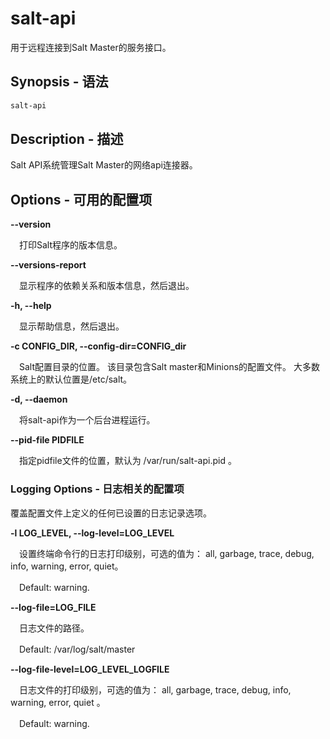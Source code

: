 # salt-api

用于远程连接到Salt Master的服务接口。

## Synopsis - 语法
```bash
salt-api
```

## Description - 描述

Salt API系统管理Salt Master的网络api连接器。

## Options - 可用的配置项

**--version**

　打印Salt程序的版本信息。

**--versions-report**

　显示程序的依赖关系和版本信息，然后退出。

**-h, --help**

　显示帮助信息，然后退出。

**-c CONFIG_DIR, --config-dir=CONFIG_dir**

　Salt配置目录的位置。 该目录包含Salt master和Minions的配置文件。 大多数系统上的默认位置是/etc/salt。

**-d, --daemon**

　将salt-api作为一个后台进程运行。

**--pid-file PIDFILE**

　指定pidfile文件的位置，默认为 /var/run/salt-api.pid 。

### Logging Options - 日志相关的配置项

覆盖配置文件上定义的任何已设置的日志记录选项。

**-l LOG_LEVEL, --log-level=LOG_LEVEL**

　设置终端命令行的日志打印级别，可选的值为： all, garbage, trace, debug, info, warning, error, quiet。

　Default: warning.

**--log-file=LOG_FILE**

　日志文件的路径。

　Default:  /var/log/salt/master

**--log-file-level=LOG_LEVEL_LOGFILE**

　日志文件的打印级别，可选的值为： all, garbage, trace, debug, info, warning, error, quiet 。

　Default: warning.
